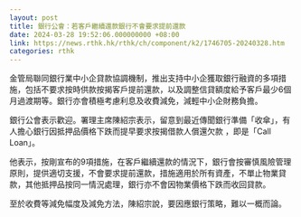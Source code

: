 ```yaml
---
layout: post
title: 銀行公會：若客戶繼續還款銀行不會要求提前還款
date: 2024-03-28 19:52:06.000000000 +08:00
link: https://news.rthk.hk/rthk/ch/component/k2/1746705-20240328.htm
categories: rthk
---
```


金管局聯同銀行業中小企貸款協調機制，推出支持中小企獲取銀行融資的多項措施，包括不要求按時供款按揭客戶提前還款，以及調整信貸額度給予客戶最少6個月過渡期等。銀行亦會積極考慮利息及收費減免，減輕中小企財務負擔。

銀行公會表示歡迎。署理主席陳紹宗表示，留意到最近傳聞銀行準備「收傘」，有人擔心銀行因抵押品價格下跌而提早要求按揭借款人償還欠款 ，即是「Call Loan」。

他表示，按剛宣布的9項措施，在客戶繼續還款的情況下，銀行會按審慎風險管理原則，提供適切支援，不會要求提前還款，措施適用於所有資產，不單止物業貸款，其他抵押品按同一情況處理，銀行亦不會因物業價格下跌而收回貸款。 

至於收費等減免幅度及減免方法，陳紹宗說，要因應銀行策略，難以一概而論。
